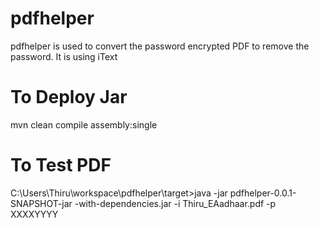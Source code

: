 # pdfhelper
pdfhelper is used to convert the password encrypted PDF to remove the password. It is using iText

# To Deploy Jar
mvn clean compile assembly:single

# To Test PDF
C:\Users\Thiru\workspace\pdfhelper\target>java -jar pdfhelper-0.0.1-SNAPSHOT-jar
-with-dependencies.jar -i Thiru_EAadhaar.pdf -p XXXXYYYY
